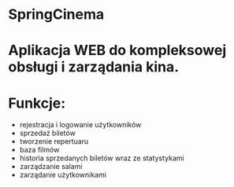 # SpringCinema
# Aplikacja WEB do kompleksowej obsługi i zarządania kina.
# Funkcje:
  - rejestracja i logowanie użytkowników
  - sprzedaż biletów
  - tworzenie repertuaru
  - baza filmów
  - historia sprzedanych biletów wraz ze statystykami
  - zarządzanie salami
  - zarządanie użytkownikami

